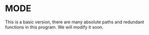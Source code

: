 # MODE
This is a basic version, there are many absolute paths and redundant functions in this program.
We will modify it soon.
